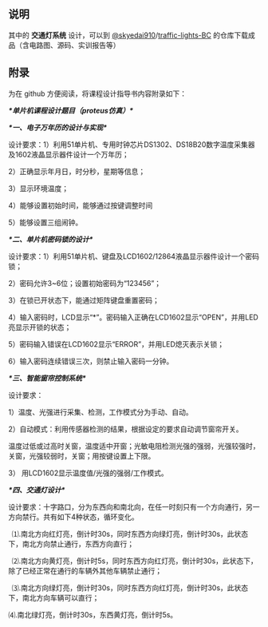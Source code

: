 ## 说明

其中的 **交通灯系统** 设计，可以到 [@skyedai910](https://github.com/skyedai910)/[traffic-lights-BC](https://github.com/skyedai910/traffic-lights-BC) 的仓库下载成品（含电路图、源码、实训报告等）

## 附录

为在 github 方便阅读，将课程设计指导书内容附录如下：

***\*单片机课程设计题目（proteus仿真）\****

 

***\*一、电子万年历的设计与实现\**** 

设计要求：1）利用51单片机、专用时钟芯片DS1302、DS18B20数字温度采集器及1602液晶显示器件设计一个万年历；

2）正确显示年月日，时分秒，星期等信息；

3）显示环境温度；

4）能够设置初始时间，能够通过按键调整时间

5）能够设置三组闹钟。

 

***\*二、单片机密码锁的设计\****

设计要求：1）利用51单片机、键盘及LCD1602/12864液晶显示器件设计一个密码锁；

2）密码允许3~6位；设置初始密码为“123456”；

3）在锁已开状态下，能通过矩阵键盘重置密码；

4）输入密码时，LCD显示“*”。密码输入正确在LCD1602显示“OPEN”，并用LED亮显示开锁的状态；

5）密码输入错误在LCD1602显示“ERROR”，并用LED熄灭表示关锁；

6）输入密码连续错误三次，则禁止输入密码一分钟。

 

***\*三、智能窗帘控制系统\****

设计要求：

1）温度、光强进行采集、检测，工作模式分为手动、自动。

2）自动模式：利用传感器检测的结果，根据设定的要求自动调节窗帘开关。

温度过低或过高时关窗，温度适中开窗；光敏电阻检测光强的强弱，光强较强时，关窗，光强较弱时，关窗；用按键设置上下限。

3） 用LCD1602显示温度值/光强的强弱/工作模式。

 

***\*四、交通灯设计\****

设计要求：十字路口，分为东西向和南北向，在任一时刻只有一个方向通行，另一方向禁行。共有如下4种状态，循环变化。

 ⑴.南北方向红灯亮，倒计时30s，同时东西方向绿灯亮，倒计时30s，此状态下，南北方向禁止通行，东西方向直行；

 ⑵.南北方向黄灯亮，倒计时5s，同时东西方向红灯亮，倒计时30s，此状态下，除了已经正常在通行的车辆外其他车辆禁止通行；

 ⑶.南北方向绿灯亮，倒计时30s，同时东西方向红灯亮，倒计时30s，此状态下，南北方向车辆可以直行；

⑷.南北绿灯亮，倒计时30s，东西黄灯亮，倒计时5s。